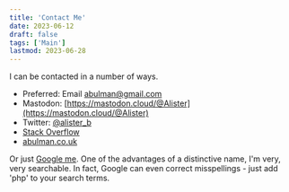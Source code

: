 ```yaml
---
title: 'Contact Me'
date: 2023-06-12
draft: false
tags: ['Main']
lastmod: 2023-06-28
---
```


I can be contacted in a number of ways.

* Preferred: Email [abulman@gmail.com](mailto:abulman@gmail.com)
* Mastodon: [https://mastodon.cloud/@Alister](https://mastodon.cloud/@Alister)
* Twitter: [@alister_b](https://twitter.com/alister_b)
* [Stack Overflow](https://stackoverflow.com/users/6216/alister-bulman)
* [abulman.co.uk](https://abulman.co.uk)

Or just [Google me](https://www.google.com/search?q=alister+bulman). One of the advantages of a distinctive name, I'm very, very searchable. In fact, Google can even correct misspellings - just add 'php' to your search terms.

<!-- Do note however, there are people with similar – but not exact – names. Some of these people are not nice, and so it is very important to me that you spell 'Alister' correctly. If I mis-named you, that would be disrespectful and I would want to be correct, and respectful, I would just ask you to do the same for me.
-->
